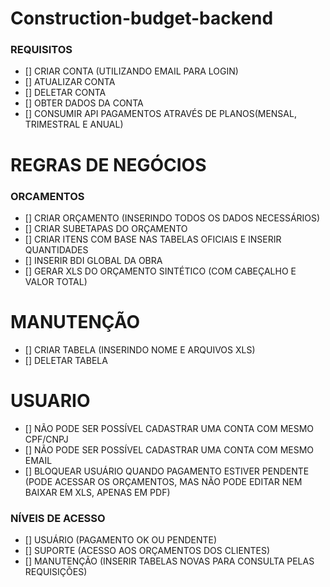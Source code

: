 # Construction-budget-backend


### REQUISITOS

- [] CRIAR CONTA (UTILIZANDO EMAIL PARA LOGIN)
- [] ATUALIZAR CONTA
- [] DELETAR CONTA
- [] OBTER DADOS DA CONTA
- [] CONSUMIR API PAGAMENTOS ATRAVÉS DE PLANOS(MENSAL, TRIMESTRAL E ANUAL)

# REGRAS DE NEGÓCIOS

### ORCAMENTOS
- [] CRIAR ORÇAMENTO (INSERINDO TODOS OS DADOS NECESSÁRIOS)
- [] CRIAR SUBETAPAS DO ORÇAMENTO
- [] CRIAR ITENS COM BASE NAS TABELAS OFICIAIS E INSERIR QUANTIDADES
- [] INSERIR BDI GLOBAL DA OBRA
- [] GERAR XLS DO ORÇAMENTO SINTÉTICO (COM CABEÇALHO E VALOR TOTAL)

# MANUTENÇÃO
- [] CRIAR TABELA (INSERINDO NOME E ARQUIVOS XLS)
- [] DELETAR TABELA


# USUARIO

- [] NÃO PODE SER POSSÍVEL CADASTRAR UMA CONTA COM MESMO CPF/CNPJ
- [] NÃO PODE SER POSSÍVEL CADASTRAR UMA CONTA COM MESMO EMAIL
- [] BLOQUEAR USUÁRIO QUANDO PAGAMENTO ESTIVER PENDENTE (PODE ACESSAR OS ORÇAMENTOS, MAS NÃO PODE EDITAR NEM BAIXAR EM XLS, APENAS EM PDF)

### NÍVEIS DE ACESSO

- [] USUÁRIO (PAGAMENTO OK OU PENDENTE)
- [] SUPORTE (ACESSO AOS ORÇAMENTOS DOS CLIENTES)
- [] MANUTENÇÃO (INSERIR TABELAS NOVAS PARA CONSULTA PELAS REQUISIÇÕES)

